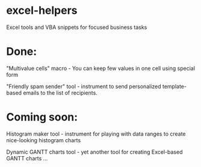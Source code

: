 # excel-helpers
Excel tools and VBA snippets for focused business tasks

Done:
============
"Multivalue cells" macro - You can keep few values in one cell using special form

"Friendly spam sender" tool - instrument to send personalized template-based emails to the list of recipients.

Coming soon:
============
Histogram maker tool - instrument for playing with data ranges to create nice-looking histogram charts

Dynamic GANTT charts tool - yet another tool for creating Excel-based GANTT charts
...

